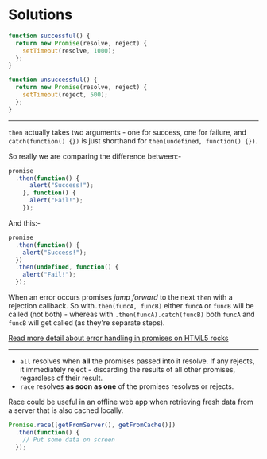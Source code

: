 # Solutions

```js
function successful() {
  return new Promise(resolve, reject) {
    setTimeout(resolve, 1000);
  };
}

function unsuccessful() {
  return new Promise(resolve, reject) {
    setTimeout(reject, 500);
  };
}
```

---

`then` actually takes two arguments - one for success, one for failure, and `catch(function() {})` is just shorthand for `then(undefined, function() {})`.

So really we are comparing the difference between:-

```js
promise
  .then(function() {
      alert("Success!");
    }, function() {
      alert("Fail!");
    });
```

And this:-

```js
promise
  .then(function() {
    alert("Success!");
  })
  .then(undefined, function() {
    alert("Fail!");
  });
```

When an error occurs promises _jump forward_ to the next `then` with a rejection callback.  So with`.then(funcA, funcB)` either `funcA` or `funcB` will be called (not both) - whereas with `.then(funcA).catch(funcB)` both `funcA` and `funcB` will get called (as they're separate steps).

[Read more detail about error handling in promises on HTML5 rocks](http://www.html5rocks.com/en/tutorials/es6/promises/#toc-error-handling)

---

- `all` resolves when **all** the promises passed into it resolve.  If any rejects, it immediately reject - discarding the results of all other promises, regardless of their result.
- `race` resolves **as soon as one** of the promises resolves or rejects.

Race could be useful in an offline web app when retrieving fresh data from a server that is also cached locally.

```js
Promise.race([getFromServer(), getFromCache()])
  .then(function() {
    // Put some data on screen
  });
```
